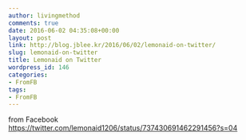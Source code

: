 ```yaml
---
author: livingmethod
comments: true
date: 2016-06-02 04:35:08+00:00
layout: post
link: http://blog.jblee.kr/2016/06/02/lemonaid-on-twitter/
slug: lemonaid-on-twitter
title: Lemonaid on Twitter
wordpress_id: 146
categories:
- FromFB
tags:
- FromFB
---
```


  

from Facebook https://twitter.com/lemonaid1206/status/737430691462291456?s=04

